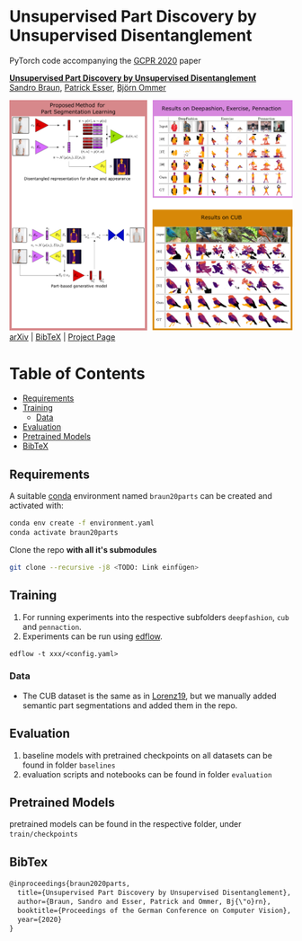 # Unsupervised Part Discovery by Unsupervised Disentanglement

PyTorch code accompanying the [GCPR 2020]() paper

[**Unsupervised Part Discovery by Unsupervised Disentanglement**](https://compvis.github.io/invariances/)<br/>
[Sandro Braun](https://github.com/therealsupermario),
[Patrick Esser](https://github.com/pesser),
[Björn Ommer](https://hci.iwr.uni-heidelberg.de/Staff/bommer)<br/>

![teaser](assets/teaser.png)<br/>
[arXiv]() | [BibTeX](#bibtex) | [Project Page](https://compvis.github.io/unsupervised-part-segmentation/)

Table of Contents
=================

* [Requirements](#requirements)
* [Training](#training)
   * [Data](#data)
* [Evaluation](#evaluation)
* [Pretrained Models](#pretrained-models)
* [BibTeX](#bibtex)


## Requirements
A suitable [conda](https://conda.io/) environment named `braun20parts` can be created
and activated with:

```bash
conda env create -f environment.yaml
conda activate braun20parts
```

Clone the repo **with all it's submodules**

```bash
git clone --recursive -j8 <TODO: Link einfügen>
```



## Training

1. For running experiments into the respective subfolders `deepfashion`, `cub` and `pennaction`.
2. Experiments can be run using [edflow](https://github.com/edflow/edflow).

```
edflow -t xxx/<config.yaml>
```
### Data

* The CUB dataset is the same as in [Lorenz19](https://arxiv.org/pdf/1903.06946.pdf), but we manually added semantic part segmentations and added them in the repo.

## Evaluation

1. baseline models with pretrained checkpoints on all datasets can be found in folder `baselines`
2. evaluation scripts and notebooks can be found in folder `evaluation`

## Pretrained Models

pretrained models can be found in the respective folder, under `train/checkpoints`

## BibTex

```
@inproceedings{braun2020parts,
  title={Unsupervised Part Discovery by Unsupervised Disentanglement},
  author={Braun, Sandro and Esser, Patrick and Ommer, Bj{\"o}rn},
  booktitle={Proceedings of the German Conference on Computer Vision},
  year={2020}
}
```
